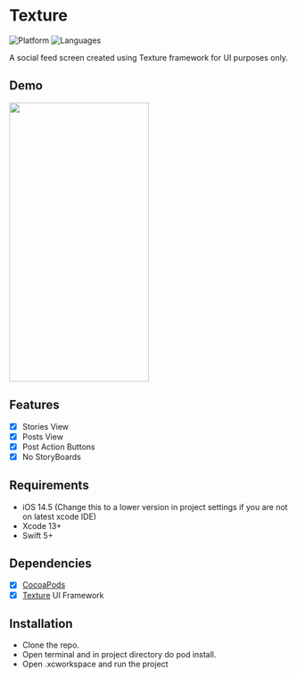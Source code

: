 # Texture

![Platform](https://img.shields.io/badge/Platform-iOS-orange.svg)
![Languages](https://img.shields.io/badge/Language-Swift-orange.svg)

A social feed screen created using Texture framework for UI purposes only.

## Demo
<img src="https://media.giphy.com/media/VsbZUxxrvR2l8T0QLI/giphy.gif" width="250" height="500" />

## Features

- [x] Stories View
- [x] Posts View
- [x] Post Action Buttons
- [x] No StoryBoards 

## Requirements

- iOS 14.5 (Change this to a lower version in project settings if you are not on latest xcode IDE)
- Xcode 13+
- Swift 5+

## Dependencies

- [x] [CocoaPods](https://cocoapods.org) 
- [x] [Texture](https://github.com/TextureGroup/Texture) UI Framework

## Installation

- Clone the repo.
- Open terminal and in project directory do pod install.
- Open .xcworkspace and run the project
